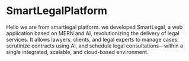 # SmartLegalPlatform
Hello we are from smartlegal platform. we developed SmartLegal, a web application based on MERN and AI, revolutionizing the delivery of legal services. It allows lawyers, clients, and legal experts to manage cases, scrutinize contracts using AI, and schedule legal consultations—within a single integrated, scalable, and cloud-based environment.
